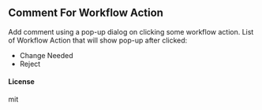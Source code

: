 ## Comment For Workflow Action

Add comment using a pop-up dialog on clicking some workflow action.
List of Workflow Action that will show pop-up after clicked:
- Change Needed
- Reject

#### License

mit
